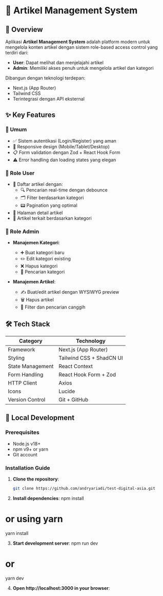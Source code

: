 # 📝 Artikel Management System

## 🌟 Overview

Aplikasi **Artikel Management System** adalah platform modern untuk mengelola konten artikel dengan sistem role-based access control yang terdiri dari:

- **User**: Dapat melihat dan menjelajahi artikel
- **Admin**: Memiliki akses penuh untuk mengelola artikel dan kategori

Dibangun dengan teknologi terdepan:

- Next.js (App Router)
- Tailwind CSS
- Terintegrasi dengan API eksternal

## ✨ Key Features

### 🔐 Umum

- ✅ Sistem autentikasi (Login/Register) yang aman
- 📱 Responsive design (Mobile/Tablet/Desktop)
- 📋 Form validation dengan Zod + React Hook Form
- ⚠️ Error handling dan loading states yang elegan

### 👤 Role User

- 📜 Daftar artikel dengan:
  - 🔍 Pencarian real-time dengan debounce
  - 🗂️ Filter berdasarkan kategori
  - 📟 Pagination yang optimal
- 📖 Halaman detail artikel
- 🔗 Artikel terkait berdasarkan kategori

### 👑 Role Admin

- **Manajemen Kategori**:

  - ➕ Buat kategori baru
  - ✏️ Edit kategori existing
  - ❌ Hapus kategori
  - 🔎 Pencarian kategori

- **Manajemen Artikel**:
  - ✍️ Buat/edit artikel dengan WYSIWYG preview
  - 🗑️ Hapus artikel
  - 🔧 Filter dan pencarian canggih

## 🛠️ Tech Stack

| Category         | Technology               |
| ---------------- | ------------------------ |
| Framework        | Next.js (App Router)     |
| Styling          | Tailwind CSS + ShadCN UI |
| State Management | React Context            |
| Form Handling    | React Hook Form + Zod    |
| HTTP Client      | Axios                    |
| Icons            | Lucide                   |
| Version Control  | Git + GitHub             |

## 🚀 Local Development

### Prerequisites

- Node.js v18+
- npm v9+ or yarn
- Git account

### Installation Guide

1. **Clone the repository**:

   ```bash
   git clone https://github.com/andryariadi/test-digital-asia.git
   ```

2. **Install dependencies**:
   npm install

# or using yarn

yarn install

3. **Start development server**:
   npm run dev

# or

yarn dev

4. **Open http://localhost:3000 in your browser**:
